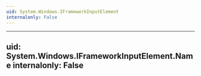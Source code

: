```yaml
---
uid: System.Windows.IFrameworkInputElement
internalonly: False
---
```


---
uid: System.Windows.IFrameworkInputElement.Name
internalonly: False
---
